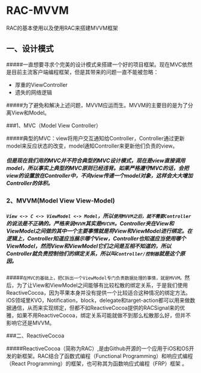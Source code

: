 # RAC-MVVM
RAC的基本使用以及使用RAC来搭建MVVM框架

## 一、设计模式

#####一直想要寻求个完美的设计模式来搭建一个好的项目框架。现在MVC依然是目前主流客户端编程框架，但是其带来的问题一直不能被忽略：

* 厚重的ViewController
* 遗失的网络逻辑

#####为了避免和解决上述问题，MVVM应运而生。MVVM的主要目的是为了分离View和Model。

###1、MVC（Model View Controller）

#####典型的MVC：view将用户交互通知给Controller，Controller通过更新model来反应状态的改变，model通知Controller来更新他们负责的view。

##### 但是现在我们用的MVC并不符合典型的MVC设计模式，现在是view直接调用model，所以事实上典型的MVC原则已经违背。如果严格遵守MVC的话，会把view的设置放在Controller中，不向view传递一个model对象，这样会大大增加Controller的体积。

### 2、MVVM(Model View View-Model)

##### `View <-> C <-> ViewModel <-> Model`，所以`使用MVVM之后，就不需要Controller`的说法是不正确的。严格来说`MVVM`其实是`MVCVM`。Controller夹在View和ViewModel之间做的其中一个主要事情就是将View和ViewModel进行绑定。在逻辑上，Controller知道应当展示哪个View，Controller也知道应当使用哪个ViewModel，然而View和ViewModel它们之间是互相不知道的，所以Controller就负责控制他们的绑定关系，所以叫`Controller/控制器`就是这个原因。

#####`在MVC的基础上，把C拆出一个ViewModel专门负责数据处理的事情，就是MVVM。`然后，为了让View和ViewModel之间能够有比较松散的绑定关系，于是我们使用ReactiveCocoa，因为苹果本身并没有提供一个比较适合这种情况的绑定方法。iOS领域里KVO，Notification，block，delegate和target-action都可以用来做数据通信，从而来实现绑定，但都不如ReactiveCocoa提供的RACSignal来的优雅，如果不用ReactiveCocoa，绑定关系可能就做不到那么松散那么好，但并不影响它还是MVVM。

###二、ReactiveCocoa

#####ReactiveCocoa（简称为RAC）,是由Github开源的一个应用于iOS和OS开发的新框架。RAC结合了函数式编程（Functional Programming）和响应式编程（React Programming）的框架，也可称其为函数响应式编程（FRP）框架 。







